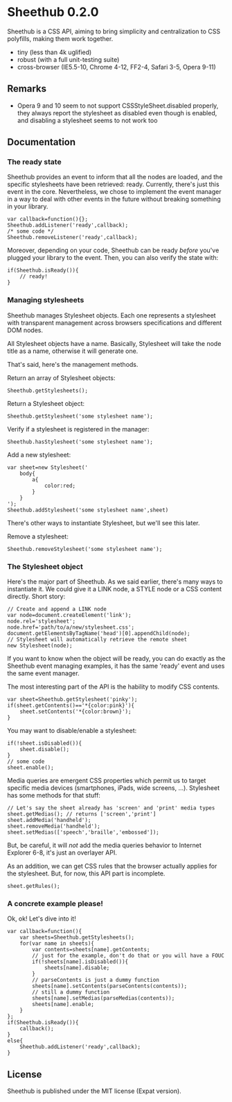 Sheethub 0.2.0
==============

Sheethub is a CSS API, aiming to bring simplicity and centralization to CSS polyfills, making them work together.

- tiny  (less than 4k uglified)
- robust (with a full unit-testing suite)
- cross-browser (IE5.5-10, Chrome 4-12, FF2-4, Safari 3-5, Opera 9-11)

Remarks
-------

- Opera 9 and 10 seem to not support CSSStyleSheet.disabled properly, they always report the stylesheet as disabled even though is enabled, and disabling a stylesheet seems to not work too


Documentation
-------------

### The ready state

Sheethub provides an event to inform that all the nodes are loaded, and the specific stylesheets have been retrieved: ready. Currently, there's just this event in the core. Nevertheless, we chose to implement the event manager in a way to deal with other events in the future without breaking something in your library.

    var callback=function(){};
    Sheethub.addListener('ready',callback);
    /* some code */
    Sheethub.removeListener('ready',callback);

Moreover, depending on your code, Sheethub can be ready _before_ you've plugged your library to the event. Then, you can also verify the state with:

    if(Sheethub.isReady()){
        // ready!
    }

### Managing stylesheets

Sheethub manages Stylesheet objects. Each one represents a stylesheet with transparent management across browsers specifications and different DOM nodes.

All Stylesheet objects have a name. Basically, Stylesheet will take the node title as a name, otherwise it will generate one.

That's said, here's the management methods.

Return an array of Stylesheet objects:

    Sheethub.getStylesheets();

Return a Stylesheet object:

    Sheethub.getStylesheet('some stylesheet name');

Verify if a stylesheet is registered in the manager:

    Sheethub.hasStylesheet('some stylesheet name');

Add a new stylesheet:

    var sheet=new Stylesheet('
        body{
            a{
                color:red;
            }
        }
    ');
    Sheethub.addStylesheet('some stylesheet name',sheet)

There's other ways to instantiate Stylesheet, but we'll see this later.

Remove a stylesheet:

    Sheethub.removeStylesheet('some stylesheet name');

### The Stylesheet object

Here's the major part of Sheethub. As we said earlier, there's many ways to instantiate it. We could give it a LINK node, a STYLE node or a CSS content directly. Short story:

    // Create and append a LINK node
    var node=document.createElement('link');
    node.rel='stylesheet';
    node.href='path/to/a/new/stylesheet.css';
    document.getElementsByTagName('head')[0].appendChild(node);
    // Stylesheet will automatically retrieve the remote sheet
    new Stylesheet(node);

If you want to know when the object will be ready, you can do exactly as the Sheethub event managing examples, it has the same 'ready' event and uses the same event manager.

The most interesting part of the API is the hability to modify CSS contents.

    var sheet=Sheethub.getStylesheet('pinky');
    if(sheet.getContents()=='*{color:pink}'){
        sheet.setContents('*{color:brown}');
    }

You may want to disable/enable a stylesheet:

    if(!sheet.isDisabled()){
        sheet.disable();
    }
    // some code
    sheet.enable();

Media queries are emergent CSS properties which permit us to target specific media devices (smartphones, iPads, wide screens, ...). Stylesheet has some methods for that stuff:

    // Let's say the sheet already has 'screen' and 'print' media types
    sheet.getMedias(); // returns ['screen','print']
    sheet.addMedia('handheld');
    sheet.removeMedia('handheld');
    sheet.setMedias(['speech','braille','embossed']);

But, be careful, it will _not_ add the media queries behavior to Internet Explorer 6-8, it's just an overlayer API.

As an addition, we can get CSS rules that the browser actually applies for the stylesheet. But, for now, this API part is incomplete.

    sheet.getRules();

### A concrete example please!

Ok, ok! Let's dive into it!

    var callback=function(){
        var sheets=Sheethub.getStylesheets();
        for(var name in sheets){
            var contents=sheets[name].getContents;
            // just for the example, don't do that or you will have a FOUC
            if(!sheets[name].isDisabled()){
                sheets[name].disable;
            }
            // parseContents is just a dummy function
            sheets[name].setContents(parseContents(contents));
            // still a dummy function
            sheets[name].setMedias(parseMedias(contents));
            sheets[name].enable;
        }
    };
    if(Sheethub.isReady()){
        callback();
    }
    else{
        Sheethub.addListener('ready',callback);
    }

License
-------

Sheethub is published under the MIT license (Expat version).
